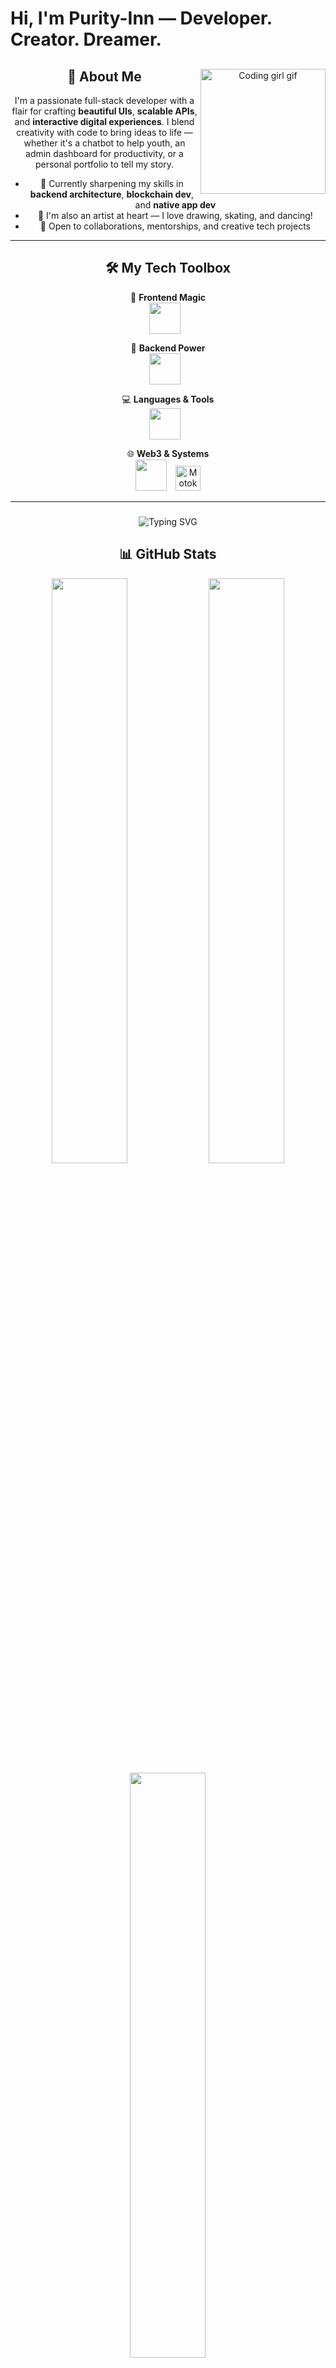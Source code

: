 
# Hi, I'm **Purity-Inn** — Developer. Creator. Dreamer.
<div align="center">

<img align="right" src="https://media.giphy.com/media/du3J3cXyzhj75IOgvA/giphy.gif" width="200" alt="Coding girl gif" />

## 💫 About Me

I'm a passionate full-stack developer with a flair for crafting **beautiful UIs**, **scalable APIs**, and **interactive digital experiences**. I blend creativity with code to bring ideas to life — whether it's a chatbot to help youth, an admin dashboard for productivity, or a personal portfolio to tell my story.

- 🎯 Currently sharpening my skills in **backend architecture**, **blockchain dev**, and **native app dev**
- 🎨 I'm also an artist at heart — I love drawing, skating, and dancing!
- 🤝 Open to collaborations, mentorships, and creative tech projects

---

## 🛠️ My Tech Toolbox

<div align="center">

🎨 **Frontend Magic**  
<img src="https://skillicons.dev/icons?i=html,css,js,react,vue,svelte,tailwind" height="50" style="margin-right: 10px;" />

🧠 **Backend Power**  
<img src="https://skillicons.dev/icons?i=nodejs,express,mongodb,postgres,api" height="50" style="margin-right: 10px;" />

💻 **Languages & Tools**  
<img src="https://skillicons.dev/icons?i=python,typescript,git,firebase,graphql,figma" height="50" style="margin-right: 10px;" />

🌐 **Web3 & Systems**  
<img src="https://skillicons.dev/icons?i=solidity,rust,go" height="50" style="margin-right: 10px;" />
<img src="https://upload.wikimedia.org/wikipedia/commons/thumb/d/dd/Motoko-logo.svg/1280px-Motoko-logo.svg.png" height="40" alt="Motoko" />

</div>

---

### 

<img src="https://readme-typing-svg.demolab.com?font=Fira+Code&pause=1000&color=FFA500&width=435&lines=I+code+beautiful+UIs.;I+design+backend+APIs.;Always+learning.+Always+creating." alt="Typing SVG" />

## 📊 GitHub Stats

<div align="center">

<img src="https://github-readme-stats.vercel.app/api?username=Purity-Inn&show_icons=true&theme=radical&hide_border=true&count_private=true" width="49%" />
<img src="https://github-readme-streak-stats.herokuapp.com/?user=Purity-Inn&theme=radical&hide_border=true" width="49%" />

<img src="https://github-readme-stats.vercel.app/api/top-langs/?username=Purity-Inn&layout=compact&theme=radical&hide_border=true" width="49%" />

</div>


## 📫 Let's Connect

- 🌍 [Portfolio](https://purity-inn.github.io/portfolio-site-/)  
- 💼 [LinkedIn](https://www.linkedin.com/in/purity-kerubo-b48851311/)  
- 📨 Email: kpurity984@gmail.com

---

### ⚡ Fun Fact  
> “Code is like art — creative, expressive, and always evolving.”  
Let’s build something meaningful and magical together!
